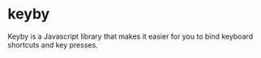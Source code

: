 # keyby
Keyby is a Javascript library that makes it easier for you to bind keyboard shortcuts and key presses.
